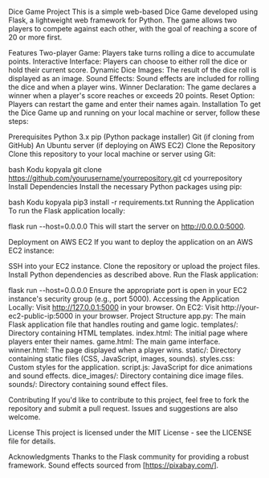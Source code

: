 Dice Game Project
This is a simple web-based Dice Game developed using Flask, a lightweight web framework for Python. The game allows two players to compete against each other, with the goal of reaching a score of 20 or more first.

Features
Two-player Game: Players take turns rolling a dice to accumulate points.
Interactive Interface: Players can choose to either roll the dice or hold their current score.
Dynamic Dice Images: The result of the dice roll is displayed as an image.
Sound Effects: Sound effects are included for rolling the dice and when a player wins.
Winner Declaration: The game declares a winner when a player's score reaches or exceeds 20 points.
Reset Option: Players can restart the game and enter their names again.
Installation
To get the Dice Game up and running on your local machine or server, follow these steps:

Prerequisites
Python 3.x
pip (Python package installer)
Git (if cloning from GitHub)
An Ubuntu server (if deploying on AWS EC2)
Clone the Repository
Clone this repository to your local machine or server using Git:

bash
Kodu kopyala
git clone https://github.com/yourusername/yourrepository.git
cd yourrepository
Install Dependencies
Install the necessary Python packages using pip:

bash
Kodu kopyala
pip3 install -r requirements.txt
Running the Application
To run the Flask application locally:


flask run --host=0.0.0.0
This will start the server on http://0.0.0.0:5000.

Deployment on AWS EC2
If you want to deploy the application on an AWS EC2 instance:

SSH into your EC2 instance.
Clone the repository or upload the project files.
Install Python dependencies as described above.
Run the Flask application:

flask run --host=0.0.0.0
Ensure the appropriate port is open in your EC2 instance's security group (e.g., port 5000).
Accessing the Application
Locally: Visit http://127.0.0.1:5000 in your browser.
On EC2: Visit http://your-ec2-public-ip:5000 in your browser.
Project Structure
app.py: The main Flask application file that handles routing and game logic.
templates/: Directory containing HTML templates.
index.html: The initial page where players enter their names.
game.html: The main game interface.
winner.html: The page displayed when a player wins.
static/: Directory containing static files (CSS, JavaScript, images, sounds).
styles.css: Custom styles for the application.
script.js: JavaScript for dice animations and sound effects.
dice_images/: Directory containing dice image files.
sounds/: Directory containing sound effect files.

Contributing
If you'd like to contribute to this project, feel free to fork the repository and submit a pull request. Issues and suggestions are also welcome.

License
This project is licensed under the MIT License - see the LICENSE file for details.

Acknowledgments
Thanks to the Flask community for providing a robust framework.
Sound effects sourced from [https://pixabay.com/].
